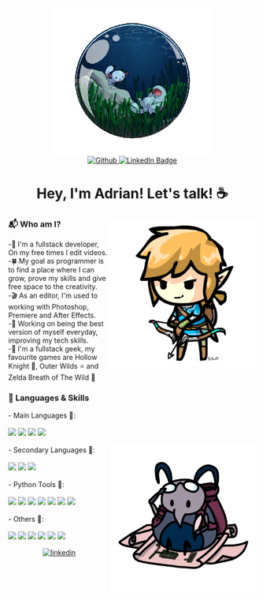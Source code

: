 <div id="header" align="center">
  <img src='https://github.com/Adrin63/Adrin63/blob/main/whooper.gif' height="300"/>
  <div id="badges">
    <a href="https://github.com/Adrin63">
      <img alt="Github" src="https://img.shields.io/badge/GitHub-%2312100E.svg?&style=for-the-badge&logo=Github&logoColor=white" />
    </a>
    <a href="https://www.linkedin.com/in/adrianrl/">
      <img src="https://img.shields.io/badge/LinkedIn-blue?style=for-the-badge&logo=linkedin&logoColor=white" alt="LinkedIn Badge"/>
    </a>
    <!--a href="https://www.youtube.com/@adrin63_/videos">
      <img src="https://img.shields.io/badge/YouTube-red?style=for-the-badge&logo=youtube&logoColor=white" alt="Youtube Badge"/>
    </a-->
  </div>
</div>
<h1 align="center">Hey, I'm Adrian! Let's talk! ☕</h1>

<!--About Myself-->
<div>
  <img src='https://github.com/Adrin63/Adrin63/blob/main/Myself.gif' height="300" align="right"/>
  <h3>📬 Who am I?</h3>
<a>-🍉 I'm a fullstack developer, On my free times I edit videos.</a><br>
<a>-🍀 My goal as programmer is to find a place where I can grow, prove my skills and give free space to the creativity.</a><br>
<a>-🎬 As an editor, I'm used to working with Photoshop, Premiere and After Effects.</a><br> 
<a>-🌱 Working on being the best version of myself everyday, improving my tech skills.</a><br>
<a>-👾 I'm a fullstack geek, my favourite games are Hollow Knight 🐛, Outer Wilds ⭐ and Zelda Breath of The Wild 🍃 </a><br>

</div>
<h3>🎯 Languages & Skills</h3> 
<!--Programming Languages-->
<div>
  
  <p>
    - Main Languages 🏅:
    <br>
    <br>
    <img src="https://img.shields.io/badge/Python-%234da0d1?style=for-the-badge&logo=python&logoColor=white">
    <img src="https://img.shields.io/badge/C%23-%23be6fe8?style=for-the-badge&logo=Csharp&logoColor=white">
    <img src="https://img.shields.io/badge/C%2B%2B-%234471db?style=for-the-badge&logo=cplusplus&logoColor=white">
    <img src="https://img.shields.io/badge/sql-%23b8b8b8?style=for-the-badge&logoColor=white">
    <br>
    <br>
    <img src='https://github.com/Adrin63/Adrin63/blob/main/flip.png' height="300" align="right"/>
    - Secondary Languages 🥈:
    <br>
    <br>
    <img src="https://img.shields.io/badge/HTML-red?style=for-the-badge&logo=html5&logoColor=white">
    <img src="https://img.shields.io/badge/CSS-%234576ff?style=for-the-badge&logo=css3&logoColor=white">
    <img src="https://img.shields.io/badge/javascript-%23faea0a?style=for-the-badge&logo=javascript&logoColor=black">
    <br>
    <br>
    - Python Tools 🧰:
    <br>
    <br>
    <img src="https://img.shields.io/badge/DJango-%23204d47?style=for-the-badge&logo=django&logoColor=white">
    <img src="https://img.shields.io/badge/Flask-white?style=for-the-badge&logo=flask&logoColor=black">
    <img src="https://img.shields.io/badge/Numpy-%2370c4b9?style=for-the-badge&logo=numpy&logoColor=white">
    <img src="https://img.shields.io/badge/Pandas-%23ff8080?style=for-the-badge&logo=pandas&logoColor=white">
    <img src="https://img.shields.io/badge/plotly-%233f4863?style=for-the-badge&logo=plotly&logoColor=white">
    <img src="https://img.shields.io/badge/tensorflow-%23ff9a1f?style=for-the-badge&logo=tensorflow&logoColor=white">
    <img src="https://img.shields.io/badge/keras-red?style=for-the-badge&logo=keras&logoColor=white">
    <br>
    <br>
    - Others 📌:
    <br>
    <br>
    <img src="https://img.shields.io/badge/unity-black?style=for-the-badge&logo=unity&logoColor=white">
    <img src="https://img.shields.io/badge/mysql-%2300758f?style=for-the-badge&logo=mysql&logoColor=white">
    <img src="https://img.shields.io/badge/postgresql-%230064a5?style=for-the-badge&logo=postgresql&logoColor=white">
    <img src="https://img.shields.io/badge/git-%23e85a5a?style=for-the-badge&logo=git&logoColor=white">
    <img src="https://img.shields.io/badge/scrum-%23f7a960?style=for-the-badge&logo=scrum%20alliance&logoColor=white">
    <img src="https://img.shields.io/badge/kanban-%239095f0?style=for-the-badge&logo=trello&logoColor=white">
  </p>
</div>

<!--Language Rating-->
<div align="center">
    <a href="https://www.linkedin.com/in/adrianrl/" target="blank"><img align="center" src="https://user-images.githubusercontent.com/88904952/234979284-68c11d7f-1acc-4f0c-ac78-044e1037d7b0.png" alt="linkedin" height="50" width="50" /></a>  
</div>
